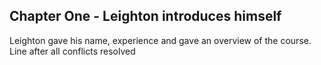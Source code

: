 ## Chapter One - Leighton introduces himself

Leighton gave his name, experience and gave an overview of the course.
Line after all conflicts resolved 